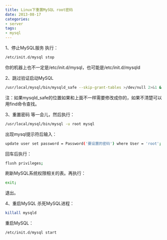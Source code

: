 ```yaml
---
title: Linux下重置MySQL root密码
date: 2013-08-17
categories:
- server
tags:
- mysql
---
```

1、停止MySQL服务
执行：


``` bash
/etc/init.d/mysql stop
```

你的机器上也不一定是/etc/init.d/mysql，也可能是/etc/init.d/mysqld

2、跳过验证启动MySQL


``` bash
/usr/local/mysql/bin/mysqld_safe --skip-grant-tables >/dev/null 2>&1 &
```

注：如果mysqld_safe的位置如果和上面不一样需要修改成你的，如果不清楚可以用find命令查找。

3、重置密码
等一会儿，然后执行：


``` bash
/usr/local/mysql/bin/mysql -u root mysql
```

出现mysql提示符后输入：


``` bash
update user set password = Password('要设置的密码') where User = 'root';
```

回车后执行：


``` bash
flush privileges;
```

刷新MySQL系统权限相关的表。再执行：


``` bash
exit;
```

退出。

4、重启MySQL
杀死MySQL进程：


``` bash
killall mysqld
```

重启MySQL：


``` bash
/etc/init.d/mysql start
```

